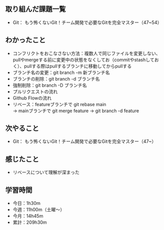  ## 取り組んだ課題一覧
- Git： もう怖くないGit！チーム開発で必要なGitを完全マスター（47~54）
## わかったこと
- コンフリクトをおこなさない方法：複数人で同じファイルを変更しない、pullやmergeする前に変更中の状態をなくしてお（commitやstashしておく）、pullする際はpullするブランチに移動してからpullする
- ブランチ名の変更：git branch -m 新ブランチ名
- ブランチの削除：git branch -d ブランチ名
- 強制削除：git branch -D ブランチ名    
- プルリクエストの流れ
- Github Flowの流れ
- リベース：featureブランチで git rebase main<br>→ 
mainブランチで git merge feature → git branch -d feature
## 次やること
- Git： もう怖くないGit！チーム開発で必要なGitを完全マスター（47~）
## 感じたこと
- リベースについて理解が深まった
## 学習時間
- 今日：1h30m
- 今週：11h00m（土曜〜）
- 今月：14h45m
- 累計：209h30m